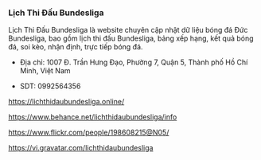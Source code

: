 ### Lịch Thi Đấu Bundesliga

Lịch Thi Đấu Bundesliga là website chuyên cập nhật dữ liệu bóng đá Đức Bundesliga, bao gồm lịch thi đấu Bundesliga, bảng xếp hạng, kết quả bóng đá, soi kèo, nhận định, trực tiếp bóng đá.

- Địa chỉ: 1007 Đ. Trần Hưng Đạo, Phường 7, Quận 5, Thành phố Hồ Chí Minh, Việt Nam

- SDT: 0992564356

https://lichthidaubundesliga.online/

https://www.behance.net/lichthidaubundesliga/info

https://www.flickr.com/people/198608215@N05/

https://vi.gravatar.com/lichthidaubundesliga
